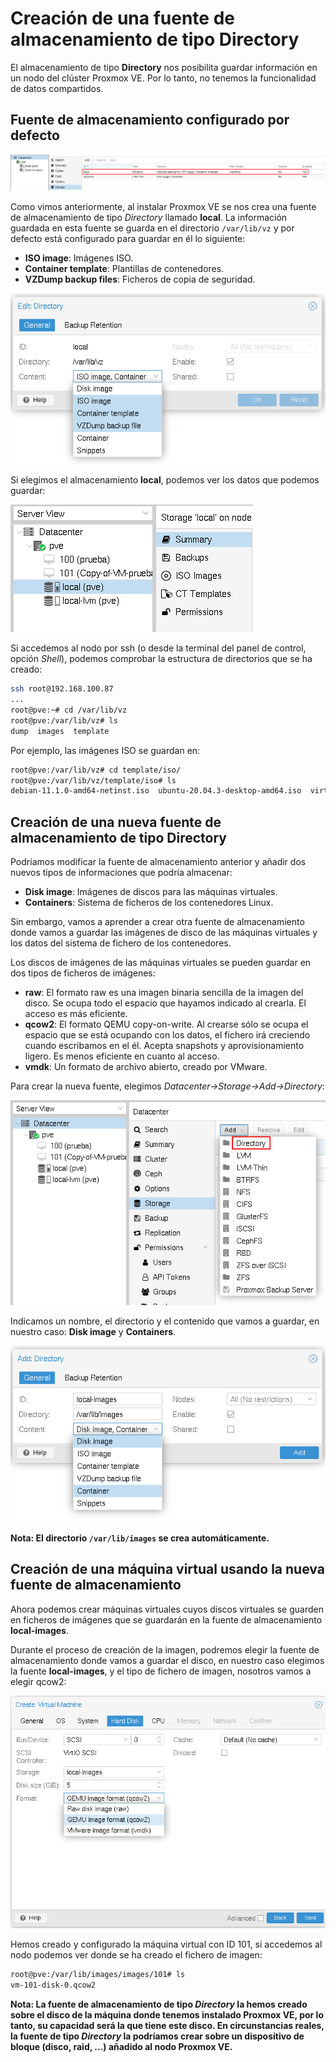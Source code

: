 # Creación de una fuente de almacenamiento de tipo Directory

El almacenamiento de tipo **Directory** nos posibilita guardar información en un nodo del clúster Proxmox VE. Por lo tanto, no tenemos la funcionalidad de datos compartidos.

## Fuente de almacenamiento configurado por defecto

![storage_local](img/storage_local.png)

Como vimos anteriormente, al instalar Proxmox VE se nos crea una fuente de almacenamiento de tipo *Directory* llamado **local**. La información guardada en esta fuente se guarda en el directorio `/var/lib/vz` y por defecto está configurado para guardar en él lo siguiente:

* **ISO image**: Imágenes ISO.
* **Container template**: Plantillas de contenedores.
* **VZDump backup files**: Ficheros de copia de seguridad.

![storage_local](img/storage_local2.png)

Si elegimos el almacenamiento **local**, podemos ver los datos que podemos guardar:

![storage_local](img/storage_local3.png)

Si accedemos al nodo por ssh (o desde la terminal del panel de control, opción *Shell*), podemos comprobar la estructura de directorios que se ha creado:

```bash
ssh root@192.168.100.87
...
root@pve:~# cd /var/lib/vz
root@pve:/var/lib/vz# ls
dump  images  template
```

Por ejemplo, las imágenes ISO se guardan en:

```bash
root@pve:/var/lib/vz# cd template/iso/
root@pve:/var/lib/vz/template/iso# ls
debian-11.1.0-amd64-netinst.iso  ubuntu-20.04.3-desktop-amd64.iso  virtio-win-0.1.208.iso  Win10_21H1_Spanish_x64.iso
```

## Creación de una nueva fuente de almacenamiento de tipo Directory

Podríamos modificar la fuente de almacenamiento anterior y añadir dos nuevos tipos de informaciones que podría almacenar:

* **Disk image**: Imágenes de discos para las máquinas virtuales.
* **Containers**: Sistema de ficheros de los contenedores Linux.

Sin embargo, vamos a aprender a crear otra fuente de almacenamiento donde vamos a guardar las imágenes de disco de las máquinas virtuales y los datos del sistema de fichero de los contenedores.

Los discos de imágenes de las máquinas virtuales se pueden guardar en dos tipos de ficheros de imágenes:

* **raw**: El formato raw es una imagen binaria sencilla de la imagen del disco. Se ocupa todo el espacio que hayamos indicado al crearla. El acceso es más eficiente.
* **qcow2**: El formato QEMU copy-on-write. Al crearse sólo se ocupa el espacio que se está ocupando con los datos, el fichero irá creciendo cuando escribamos en el él. Acepta snapshots y aprovisionamiento ligero. Es menos eficiente en cuanto al acceso. 
* **vmdk**: Un formato de archivo abierto, creado por VMware.

Para crear la nueva fuente, elegimos *Datacenter->Storage->Add->Directory*:

![storage_directory](img/storage_directory.png)

Indicamos un nombre, el directorio y el contenido que vamos a guardar, en nuestro caso: **Disk image** y **Containers**.

![storage_directory](img/storage_directory2.png)

**Nota: El directorio `/var/lib/images` se crea automáticamente.**

## Creación de una máquina virtual usando la nueva fuente de almacenamiento

Ahora podemos crear máquinas virtuales cuyos discos virtuales se guarden en ficheros de imágenes que se guardarán en la fuente de almacenamiento **local-images**.

Durante el proceso de creación de la imagen, podremos elegir la fuente de almacenamiento donde vamos a guardar el disco, en nuestro caso elegimos la fuente **local-images**, y el tipo de fichero de imagen, nosotros vamos a elegir qcow2:

![storage_directory](img/storage_directory3.png)

Hemos creado y configurado la máquina virtual con ID 101, si accedemos al nodo podemos ver donde se ha creado el fichero de imagen:

```bash
root@pve:/var/lib/images/images/101# ls
vm-101-disk-0.qcow2
```

**Nota: La fuente de almacenamiento de tipo *Directory* la hemos creado sobre el disco de la máquina donde tenemos instalado Proxmox VE, por lo tanto,  su capacidad será la que tiene este disco. En circunstancias reales, la fuente de tipo *Directory* la podríamos crear sobre un dispositivo de bloque (disco, raid, ...) añadido al nodo Proxmox VE.**

